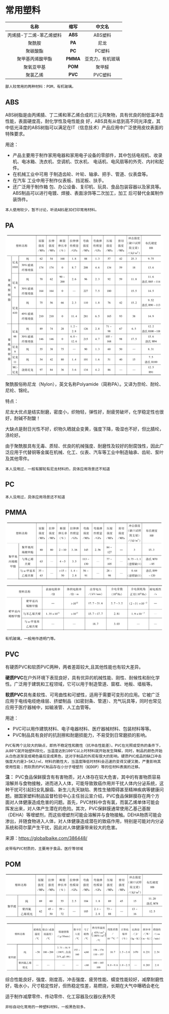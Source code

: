 # 常用塑料

|           名称           |   缩写   |      中文名      |
| :----------------------: | :------: | :--------------: |
| 丙烯腈-丁二烯-苯乙烯塑料 | **ABS**  |     ABS塑料      |
|          聚酰胺          |  **PA**  |       尼龙       |
|         聚碳酸酯         |  **PC**  |      PC塑料      |
|     聚甲基丙烯酸甲酯     | **PMMA** | 亚克力，有机玻璃 |
|        聚氧亚甲基        | **POM**  |      聚甲醛      |
|         聚氯乙烯         | **PVC**  |     PVC塑料      |

```{note}
鄙人较常用的两种材料：POM，有机玻璃。
```

## ABS

ABS树脂是由丙烯腈、丁二烯和苯乙烯合成的三元共聚物，具有优良的耐低温冲击性能，表面硬度高，耐化学性及电性能良 好，ABS具有从低到高不同光泽度，其中低光泽度的ABS树脂可以满足在IT（信息技术）产品应用中广泛使用皮纹表面的特殊要求。

用途：

- 产品主要用于制作家用电器和家用电子设备的零部件，其中包括电视机、收录机、电冰箱、洗衣机、空调机、饮水机、 电话机、电风扇等的外壳、内衬和配件。
- 在机械工业中可用 于制造齿轮、叶轮、轴承、把手、管道、仪表盘等。
- 在汽车 工业中用于制作仪表板、挡泥板、扶手。
- 还广泛用于制作箱 包、办公设备、复印机、玩具、食品包装容器以及家具等。 ABS制品可以进行电镀、焊接、表面涂饰等二次加工，加工 后可替代金属制作装饰件。

```{note}
本人使用较少，暂不讨论，听说ABS是3D打印常用材料。
```

## PA

![image-20251010140605469](static/image-20251010140605469.png)

聚酰胺俗称尼龙（Nylon），英文名称Polyamide（简称PA）。又译为奈纶、耐纶、尼纶、锦纶。

特点：

尼龙大优点是结实耐磨，密度小，织物轻，弹性好，耐疲劳破坏，化学稳定性也很好，耐碱不耐酸！

大缺点是耐日光性不好，织物久晒就会变黄，强度下降，吸湿也不好，但比腈纶，涤纶好。

由于聚酰胺具有无毒、质轻、优良的机械强度、耐磨性及较好的耐腐蚀性，因此广泛应用于代替铜等金属在机械、化工、仪表、汽车等工业中制造轴承、齿轮、泵叶及其他零件。

```{note}
本人没用过，一般有脚轮有尼龙材料的，具体应用场景还不知道
```

## PC

```{note}
本人没用过，具体应用场景还不知道
```

## PMMA

![image-20251010144248769](static/image-20251010144248769.png)

![image-20251010143753522](static/image-20251010143753522.png)

```{note}
有机玻璃，一般用作透明门等。
```

## PVC

有硬质PVC和软质PVC两种，两者差距较大,且其他性能也有较大差异。

**硬质PVC**在户外环境下表现良好，具有优异的机械性能、刚性、耐候性和耐化学性。广泛用于建筑和工程领域，它可以用于制造管道、窗框、地板、墙板等。

**软质PVC**具有柔软性、可弯曲性和可塑性，适用于需要可变形的应用。它被广泛应用于电线电缆绝缘层、挤塑制品（如密封条、管道）、充气玩具等，同时也常见应用于医疗器械中，如输液管、人工血管等。

用途：

- PVC可以用作建筑材料、电子电器材料、医疗器械材料、包装材料等等。
- PVC制品具有良好的抗刮擦和耐磨损能力，不易受到日常磨损的影响。

```{note}
PVC有两个比较大的缺点，即热不稳定性和脆性（抗冲击性能差）。PVC在光照或受热的条件下，从80℃就开始塑料软化，当温度达到100℃以上时材料就开始发生降解，同时，制品的颜色开始从白色逐渐变成褐色最后变成黑色，这对于制品的外观有很大的影响。硬质PVC成品的缺口冲击强度大约是3~5KJ/㎡，材料的脆性大，当温度降低时材料会迅速的变得又硬又脆，严重影响其使用性能；而软质的PVC制品存在小分子增塑剂（如DOP）等的往材料表面的迁移。
```

**注：** PVC食品保鲜膜含有有害物质，对人体存在较大危害，其中的有害物质容易溶解并与食物接触，进而进入人体，可能导致致癌作用并干扰人体内分泌系统，这种干扰可引起妇女乳腺癌、新生儿先天缺陷、男性生殖障碍甚至精神疾病等健康问题。据国家塑料制品监督检验中心主任翁云宣介绍，PVC食品保鲜膜存在两个方面对人体健康造成危害的问题。首先，PVC材料中含有氯，而氯乙烯单体可能会挥发出来，对人体产生潜在的危险。其次，PVC保鲜膜通常使用乙基己基胺（DEHA）等增塑剂，而这些增塑剂可能会溶解并与食物接触。DEHA物质可能会渗出，并随食物进入人体，对人体健康造成潜在的致癌作用，特别是可能对内分泌系统和荷尔蒙产生干扰，因此对人体健康带来较大的危害。

来源：https://globalbaike.com/386448/

```{note}
皮带有PVC材质的，主要用于食品，医疗等领域
```

## POM

![image-20251010140116623](static/image-20251010140116623.png)

![image-20251010140913706](static/image-20251010140913706.png)

综合性能良好，强度、刚度高，冲击强度、疲劳性能、蠕变性能较好，减摩耐磨性好，吸水小，尺寸稳定性好，但热稳定性差，易燃烧，长期在大气中曝晒会老化

适于制作减摩零件、传动零件、化工容器及仪器仪表外壳

```{note}
非标自动化常用的一种塑料材料，一般黑色较多。
```


